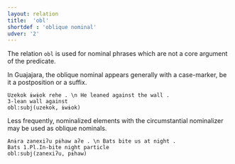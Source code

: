 ```yaml
---
layout: relation
title:  'obl'
shortdef : 'oblique nominal'
udver: '2'
---
```


The relation `obl` is used for nominal phrases which are not a core argument of the predicate.

In Guajajara, the oblique nominal appears generally with a case-marker, be it a postposition or a suffix.

~~~ sdparse
Uzekok ɨwɨok rehe . \n He leaned against the wall .
3-lean wall against
obl:subj(uzekok, ɨwɨok)
~~~

Less frequently, nominalized elements with the circumstantial nominalizer may be used as oblique nominals.
~~~ sdparse
Anɨra zanexiʔu pɨhaw aʔe . \n Bats bite us at night .
Bats 1.Pl.In-bite night particle
obl:subj(zanexiʔu, pɨhaw)
~~~


<!-- Interlanguage links updated Po 6. listopadu 2023, 21:43:15 CET -->
